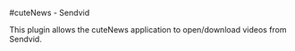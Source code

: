#cuteNews - Sendvid

This plugin allows the cuteNews application to open/download videos from Sendvid.

